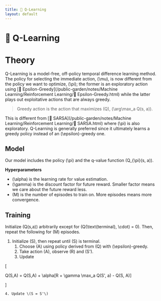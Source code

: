 ```yaml
---
title: 🔭 Q-Learning
layout: default
---
```


# 🔭 Q-Learning

# Theory
Q-Learning is a model-free, off-policy temporal difference learning method. The policy for selecting the immediate action, \(\mu\), is now different from the policy we want to optimize, \(\pi\); the former is an exploratory action using [🧧 Epsilon-Greedy](/public-garden/notes/Machine Learning/Reinforcement Learning/🧧 Epsilon-Greedy.html) while the latter plays out exploitative actions that are always greedy.

> Greedy action is the action that maximizes \(Q\), \(\arg\max_a Q(s, a)\).

This is different from [🧭 SARSA](/public-garden/notes/Machine Learning/Reinforcement Learning/🧭 SARSA.html) where \(\pi\) is also exploratory. Q-Learning is generally preferred since it ultimately learns a greedy policy instead of an \(\epsilon\)-greedy one.

## Model
Our model includes the policy \(\pi\) and the q-value function \(Q_{\pi}(s, a)\).

**Hyperparameters**
- \(\alpha\) is the learning rate for value estimation.
- \(\gamma\) is the discount factor for future reward. Smaller factor means we care about the future reward less.
- \(M\) is the number of episodes to train on. More episodes means more convergence.

## Training
Initialize \(Q(s,a)\) arbitrarily except for \(Q(\text{terminal}, \cdot) = 0\). Then, repeat the following for \(M\) episodes.
1. Initialize \(S\), then repeat until \(S\) is terminal.
	1. Choose \(A\) using policy derived from \(Q\) with \(\epsilon\)-greedy.
	2. Take action \(A\), observe \(R\) and \(S'\).
	3. Update 

\[

Q(S,A) = Q(S,A) + \alpha[R + \gamma \max_a Q(S', a) - Q(S, A)]

\]

	4. Update \(S = S'\)